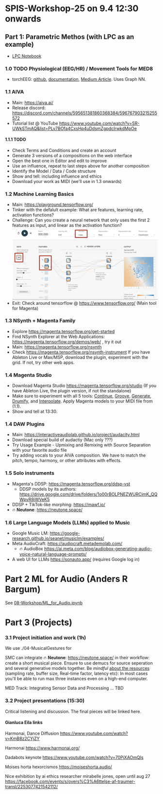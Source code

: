 # SPIS-Workshop-25 on 9.4 12:30 onwards

## Part 1: Parametric Methos (with LPC as an example)

* [LPC Notebook](./LPC/README.ipynb)

### 1.0 TODO Physiological (EEG/HR) / Movement Tools for MED8

* torchEEG: [github](https://github.com/torcheeg/torcheeg), [documentation](https://torcheeg.readthedocs.io), [Medium Article](https://medium.com/@tczhangzhi/torcheeg-a-pytorch-lib-for-deep-eeg-analysis-a25ca12175e8). Uses Graph NN.

### 1.1 AIVA

- Main: https://aiva.ai/
- Release discord: https://discord.com/channels/595651381860368384/596767903215255572
- Tutorial list @ YouTube
  https://www.youtube.com/watch?v=SR-UWkSTmAQ&list=PLv7BOfa4CxsHp4uDdsmZgpdclrwkdMpOe

#### 1.1.1 TODO

- Check Terms and Conditions and create an account
- Generate 3 versions of a compositions on the web interface
- Open the best one in Editor and edit to improve
- Use an influence, repeat to last steps above for another composition
- Identify the Model / Data / Code structure
- Show and tell: including influence and ethics
- Download your work as MIDI (we'll use in 1.3 onwards)

### 1.2 Machine Learning Basics

- Main: https://playground.tensorflow.org/
- Tinker with the defalult example: What are features, learning rate, activation functions?
- Challenge: Can you create a neural network that only uses the first 2 features as input, and linear as the activation function?
  ![1692675074232](https://github.com/SMC-AAU-CPH/AI-Music-Workshop-23/raw/main/image/README/1692675074232.png)
- Exit: Check around tensorflow @ https://www.tensorflow.org/ (Main tool for Magenta)

### 1.3 NSynth + Magenta Family

- Explore https://magenta.tensorflow.org/get-started
- Find NSynth Explorer at the Web Applications: https://magenta.tensorflow.org/demos/web/ , try it out
- Main: https://magenta.tensorflow.org/nsynth
- Check https://magenta.tensorflow.org/nsynth-instrument If you have Ableton Live or Max/MSP, download the plugin, experiment with the grid. If not, try other web apps.

### 1.4 Magenta Studio

- Download Magenta Studio https://magenta.tensorflow.org/studio (If you have Ableton Live, the plugin version, if not the standalone)
- Make sure to experiment with all 5 tools: [Continue](https://magenta.tensorflow.org/studio/standalone#continue), [Groove](https://magenta.tensorflow.org/studio/standalone#groove), [Generate](https://magenta.tensorflow.org/studio/standalone#generate), [Drumify](https://magenta.tensorflow.org/studio/standalone#drumify), and [Interpolate](https://magenta.tensorflow.org/studio/standalone#interpolate). Apply Magenta models to your MIDI file from (1.1).
- Show and tell at 13:30.

### 1.4 DAW Plugins

- Main: https://interactiveaudiolab.github.io/project/audacity.html
- Download special build of audactiy (Mac only ???)
- Try Usage Example - Upmixing and Remixing with Source Separation with your favorite audio file
- Try adding vocals to your AIVA composition. We have to match the pitch, tempo, harmony, or other attributes with effects.

### 1.5 Solo instruments

- Magenta's DDSP: https://magenta.tensorflow.org/ddsp-vst
  - DDSP models by its authors: https://drive.google.com/drive/folders/1o00rBOLPNEZWURCimK_QQWpvR8iWVeK5
- DDSP + TikTok-like morphing: https://mawf.io/
- 🔥 **Neutone**: https://neutone.space/

### 1.6 Large Language Models (LLMs) applied to Music

* Google Music LM: https://google-research.github.io/seanet/musiclm/examples/
* Meta AudioCraft: https://audiocraft.metademolab.com/
  * 🔥 AudioBox https://ai.meta.com/blog/audiobox-generating-audio-voice-natural-language-prompts/
* A web UI for LLMs https://sonauto.app/ (requires Google log in)

# Part 2 ML for Audio (Anders R Bargum)

See [08-Workshop/ML_for_Audio.ipynb](./ML_for_Audio.ipynb)

# Part 3 (Projects)

### 3.1 Project initiation and work (1h)

We use ./04-MusicalGestures for

SMC can integrate 🔥 **Neutone**: https://neutone.space/ in their workflow: create a short musical piece. Ensure to use demucs for source seperation and several generative models together. Be *mindful* [about the resources](https://github.com/QosmoInc/neutone_sdk/pull/48) (sampling rate, buffer size, Real-time factor, latency etc): In most cases you'll be able to run max three instances even on a high-end computer.

MED Track: Integrating Sensor Data and Processing ... TBD

### 3.2 Project presentations (15:30)

Critical listening and discussion. The final pieces will be linked here.

#### Gianluca Eila links

Harmonai, Dance Diffusion
https://www.youtube.com/watch?v=KmB8z2CYjZY

Harmonai
https://www.harmonai.org/

Dadabots keynote
https://www.youtube.com/watch?v=70PjXAOmQIs

Moises horta hexorcismos
https://moiseshorta.audio/

Nice exhibition by ai ethics researcher mirabelle jones, open until aug 27
https://facebook.com/events/s/overs%C3%A6ttelse-af-traumer-transl/2253077421542112/
